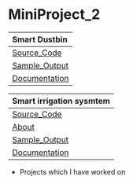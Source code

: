 # MiniProject_2

| **Smart Dustbin** |
|:----------|
|[Source_Code](https://github.com/Intestelar/MiniProject_2/blob/main/Source_code)|
| [Sample_Output](https://drive.google.com/file/d/1fWYZyuoEsn0z4bPlV8rXo5c48dqPjGD7/view?usp=share_link)|
| [Documentation](https://drive.google.com/file/d/1Fxu7L83m1qDUM84fvsrQN3iwEjaxeRLEy-Fxw/view?usp=sharing)|

| **Smart irrigation sysmtem** |
|:----------|
|[Source_Code](https://github.com/Intestelar/MiniProject_2/blob/main/Smart_irrigation/Smart_irrigation.ino)|
| [About](https://github.com/SKsaikiran/MiniProject_2/blob/8e09a1795338d0f242e982b630d44b5be6301a12/Smart_irrigation/About.md)|
|[Sample_Output](https://github.com/SKsaikiran/MiniProject_2/blob/5ed94dcb1b9104e217fa7c7eff48b40172eed187/Smart_irrigation/Serial_Output.jpg)|
| [Documentation](https://docs.google.com/document/d/1E0E4WA4AXR0ON_7Oh7yXiIbDXwOd193Q/edit?usp=sharing&ouid=108978196529812926312&rtpof=true&sd=true)|

- Projects which I have worked on
